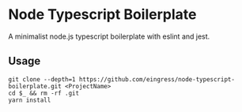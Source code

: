 # Node Typescript Boilerplate

A minimalist node.js typescript boilerplate with eslint and jest.

## Usage

```shell
git clone --depth=1 https://github.com/eingress/node-typescript-boilerplate.git <ProjectName>
cd $_ && rm -rf .git
yarn install
```
